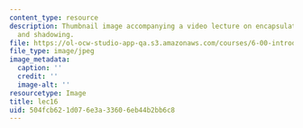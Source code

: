 ```yaml
---
content_type: resource
description: Thumbnail image accompanying a video lecture on encapsulation, inheritance,
  and shadowing.
file: https://ol-ocw-studio-app-qa.s3.amazonaws.com/courses/6-00-introduction-to-computer-science-and-programming-fall-2008/504fcb621d076e3a33606eb44b2bb6c8_lec16.jpg
file_type: image/jpeg
image_metadata:
  caption: ''
  credit: ''
  image-alt: ''
resourcetype: Image
title: lec16
uid: 504fcb62-1d07-6e3a-3360-6eb44b2bb6c8
---
```

